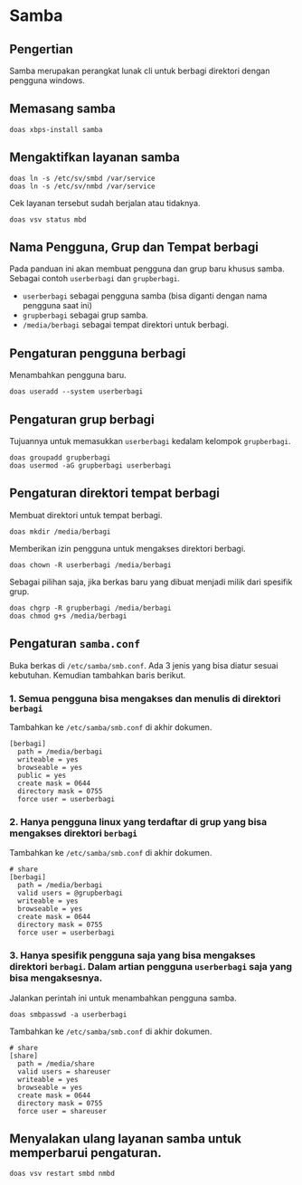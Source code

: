 # Samba

## Pengertian

Samba merupakan perangkat lunak cli untuk berbagi direktori dengan pengguna windows.

## Memasang samba

```
doas xbps-install samba
```

## Mengaktifkan layanan samba

```
doas ln -s /etc/sv/smbd /var/service
doas ln -s /etc/sv/nmbd /var/service
```

Cek layanan tersebut sudah berjalan atau tidaknya.

```
doas vsv status mbd
```

## Nama Pengguna, Grup dan Tempat berbagi

Pada panduan ini akan membuat pengguna dan grup baru khusus samba. Sebagai contoh `userberbagi` dan `grupberbagi`.

* `userberbagi` sebagai pengguna samba (bisa diganti dengan nama pengguna saat ini)
* `grupberbagi` sebagai grup samba.
* `/media/berbagi` sebagai tempat direktori untuk berbagi.

## Pengaturan pengguna berbagi

Menambahkan pengguna baru.

```
doas useradd --system userberbagi
```

## Pengaturan grup berbagi

Tujuannya untuk memasukkan `userberbagi` kedalam kelompok `grupberbagi`.

```
doas groupadd grupberbagi
doas usermod -aG grupberbagi userberbagi
```

## Pengaturan direktori tempat berbagi

Membuat direktori untuk tempat berbagi.

```
doas mkdir /media/berbagi
```

Memberikan izin pengguna untuk mengakses direktori berbagi.

```
doas chown -R userberbagi /media/berbagi
```

Sebagai pilihan saja, jika berkas baru yang dibuat menjadi milik dari spesifik grup.

```
doas chgrp -R grupberbagi /media/berbagi
doas chmod g+s /media/berbagi
```

## Pengaturan `samba.conf`

Buka berkas di `/etc/samba/smb.conf`. Ada 3 jenis yang bisa diatur sesuai kebutuhan. Kemudian tambahkan baris berikut.

### 1. Semua pengguna bisa mengakses dan menulis di direktori `berbagi`

Tambahkan ke `/etc/samba/smb.conf` di akhir dokumen.

```
[berbagi]
  path = /media/berbagi
  writeable = yes
  browseable = yes
  public = yes
  create mask = 0644
  directory mask = 0755
  force user = userberbagi
```

### 2. Hanya pengguna linux yang terdaftar di grup yang bisa mengakses direktori `berbagi`

Tambahkan ke `/etc/samba/smb.conf` di akhir dokumen.

```
# share
[berbagi]
  path = /media/berbagi
  valid users = @grupberbagi
  writeable = yes
  browseable = yes
  create mask = 0644
  directory mask = 0755
  force user = userberbagi
```

### 3. Hanya spesifik pengguna saja yang bisa mengakses direktori `berbagi`. Dalam artian pengguna `userberbagi` saja yang bisa mengaksesnya.

Jalankan perintah ini untuk menambahkan pengguna samba.

```
doas smbpasswd -a userberbagi
```

Tambahkan ke `/etc/samba/smb.conf` di akhir dokumen.

```
# share
[share]
  path = /media/share
  valid users = shareuser
  writeable = yes
  browseable = yes
  create mask = 0644
  directory mask = 0755
  force user = shareuser
```

## Menyalakan ulang layanan samba untuk memperbarui pengaturan.

```
doas vsv restart smbd nmbd
```
